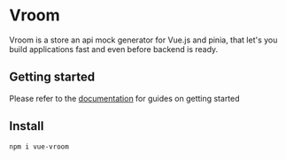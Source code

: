 # Vroom
Vroom is a store an api mock generator for Vue.js and pinia, that let's you build applications fast and even before backend is ready.


## Getting started
Please refer to the [documentation](#) for guides on getting started

## Install
```sh
npm i vue-vroom
```
